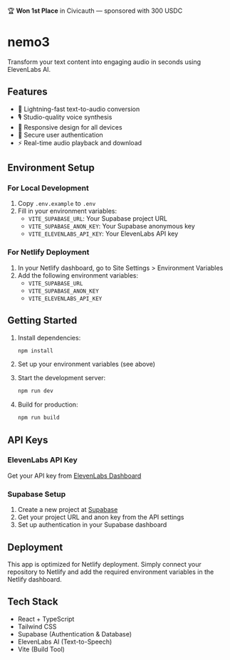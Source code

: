 🏆 **Won 1st Place** in Civicauth — sponsored with 300 USDC



# nemo3

Transform your text content into engaging audio in seconds using ElevenLabs AI.

## Features

- 🚀 Lightning-fast text-to-audio conversion
- 🎙️ Studio-quality voice synthesis
- 📱 Responsive design for all devices
- 🔐 Secure user authentication
- ⚡ Real-time audio playback and download

## Environment Setup

### For Local Development

1. Copy `.env.example` to `.env`
2. Fill in your environment variables:
   - `VITE_SUPABASE_URL`: Your Supabase project URL
   - `VITE_SUPABASE_ANON_KEY`: Your Supabase anonymous key
   - `VITE_ELEVENLABS_API_KEY`: Your ElevenLabs API key

### For Netlify Deployment

1. In your Netlify dashboard, go to Site Settings > Environment Variables
2. Add the following environment variables:
   - `VITE_SUPABASE_URL`
   - `VITE_SUPABASE_ANON_KEY`
   - `VITE_ELEVENLABS_API_KEY`

## Getting Started

1. Install dependencies:
   ```bash
   npm install
   ```

2. Set up your environment variables (see above)

3. Start the development server:
   ```bash
   npm run dev
   ```

4. Build for production:
   ```bash
   npm run build
   ```

## API Keys

### ElevenLabs API Key
Get your API key from [ElevenLabs Dashboard](https://elevenlabs.io/app/speech-synthesis)

### Supabase Setup
1. Create a new project at [Supabase](https://supabase.com)
2. Get your project URL and anon key from the API settings
3. Set up authentication in your Supabase dashboard

## Deployment

This app is optimized for Netlify deployment. Simply connect your repository to Netlify and add the required environment variables in the Netlify dashboard.

## Tech Stack

- React + TypeScript
- Tailwind CSS
- Supabase (Authentication & Database)
- ElevenLabs AI (Text-to-Speech)
- Vite (Build Tool)
